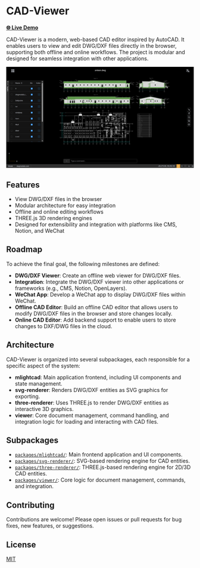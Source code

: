 # CAD-Viewer

[**🌐 Live Demo**](https://mlight-lee.github.io/cad-viewer/)

CAD-Viewer is a modern, web-based CAD editor inspired by AutoCAD. It enables users to view and edit DWG/DXF files directly in the browser, supporting both offline and online workflows. The project is modular and designed for seamless integration with other applications.

![CAD-Viewer](./assets/dwg-viewer.jpg)

## Features

- View DWG/DXF files in the browser
- Modular architecture for easy integration
- Offline and online editing workflows
- THREE.js 3D rendering engines
- Designed for extensibility and integration with platforms like CMS, Notion, and WeChat

## Roadmap

To achieve the final goal, the following milestones are defined:

- **DWG/DXF Viewer**: Create an offline web viewer for DWG/DXF files.
- **Integration**: Integrate the DWG/DXF viewer into other applications or frameworks (e.g., CMS, Notion, OpenLayers).
- **WeChat App**: Develop a WeChat app to display DWG/DXF files within WeChat.
- **Offline CAD Editor**: Build an offline CAD editor that allows users to modify DWG/DXF files in the browser and store changes locally.
- **Online CAD Editor**: Add backend support to enable users to store changes to DXF/DWG files in the cloud.

## Architecture

CAD-Viewer is organized into several subpackages, each responsible for a specific aspect of the system:

- **mlightcad**: Main application frontend, including UI components and state management.
- **svg-renderer**: Renders DWG/DXF entities as SVG graphics for exporting.
- **three-renderer**: Uses THREE.js to render DWG/DXF entities as interactive 3D graphics.
- **viewer**: Core document management, command handling, and integration logic for loading and interacting with CAD files.

## Subpackages

- [`packages/mlightcad/`](packages/mlightcad/): Main frontend application and UI components.
- [`packages/svg-renderer/`](packages/svg-renderer/): SVG-based rendering engine for CAD entities.
- [`packages/three-renderer/`](packages/three-renderer/): THREE.js-based rendering engine for 2D/3D CAD entities.
- [`packages/viewer/`](packages/viewer/): Core logic for document management, commands, and integration.

## Contributing

Contributions are welcome! Please open issues or pull requests for bug fixes, new features, or suggestions.

## License

[MIT](LICENSE)

